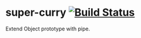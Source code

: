 # super-curry [![Build Status](https://travis-ci.com/kozlown/super-curry.svg?branch=master)](https://travis-ci.com/kozlown/object-pipe)
Extend Object prototype with pipe.

